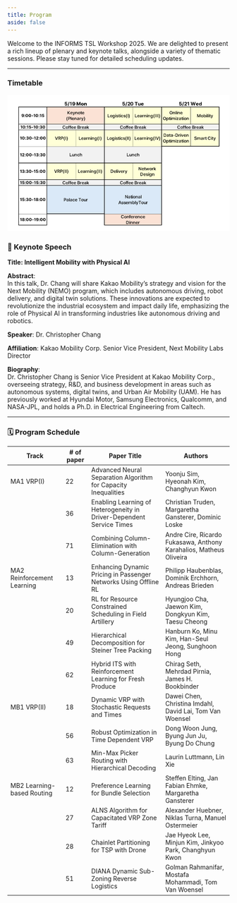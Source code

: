```yaml
---
title: Program
aside: false
---
```


Welcome to the INFORMS TSL Workshop 2025.
We are delighted to present a rich lineup of plenary and keynote talks, alongside a variety of thematic sessions. Please stay tuned for detailed scheduling updates.

---
### Timetable 

![Conference Timetable](/assets/Timetable.png)



### 📌 Keynote Speech

**Title: Intelligent Mobility with Physical AI**

**Abstract**:  
In this talk, Dr. Chang will share Kakao Mobility’s strategy and vision for the Next Mobility (NEMO) program, which includes autonomous driving, robot delivery, and digital twin solutions. These innovations are expected to revolutionize the industrial ecosystem and impact daily life, emphasizing the role of Physical AI in transforming industries like autonomous driving and robotics.

**Speaker**: Dr. Christopher Chang  

**Affiliation**: Kakao Mobility Corp.  Senior Vice President, Next Mobility Labs Director

**Biography**:  
Dr. Christopher Chang is Senior Vice President at Kakao Mobility Corp., overseeing strategy, R&D, and business development in areas such as autonomous systems, digital twins, and Urban Air Mobility (UAM). He has previously worked at Hyundai Motor, Samsung Electronics, Qualcomm, and NASA-JPL, and holds a Ph.D. in Electrical Engineering from Caltech.


---

### 🗓️ Program Schedule

<table>
<thead>
<tr><th>Track</th><th># of paper</th><th>Paper Title</th><th>Authors</th></tr>
</thead>
<tbody>
<tr><td>MA1 VRP(I)</td><td>22</td><td>Advanced Neural Separation Algorithm for Capacity Inequalities</td><td>Yoonju Sim, Hyeonah Kim, Changhyun Kwon</td></tr>
<tr><td></td><td>36</td><td>Enabling Learning of Heterogeneity in Driver-Dependent Service Times</td><td>Christian Truden, Margaretha Gansterer, Dominic Loske</td></tr>
<tr><td></td><td>71</td><td>Combining Column-Elimination with Column-Generation</td><td>Andre Cire, Ricardo Fukasawa, Anthony Karahalios, Matheus Oliveira</td></tr>
<tr><td>MA2 Reinforcement Learning</td><td>13</td><td>Enhancing Dynamic Pricing in Passenger Networks Using Offline RL</td><td>Philipp Haubenblas, Dominik Erchhorn, Andreas Brieden</td></tr>
<tr><td></td><td>20</td><td>RL for Resource Constrained Scheduling in Field Artillery</td><td>Hyungjoo Cha, Jaewon Kim, Dongkyun Kim, Taesu Cheong</td></tr>
<tr><td></td><td>49</td><td>Hierarchical Decomposition for Steiner Tree Packing</td><td>Hanburn Ko, Minu Kim, Han-Seul Jeong, Sunghoon Hong</td></tr>
<tr><td></td><td>62</td><td>Hybrid ITS with Reinforcement Learning for Fresh Produce</td><td>Chirag Seth, Mehrdad Pirnia, James H. Bookbinder</td></tr>
<tr><td>MB1 VRP(II)</td><td>18</td><td>Dynamic VRP with Stochastic Requests and Times</td><td>Dawei Chen, Christina Imdahl, David Lai, Tom Van Woensel</td></tr>
<tr><td></td><td>56</td><td>Robust Optimization in Time Dependent VRP</td><td>Dong Woon Jung, Byung Jun Ju, Byung Do Chung</td></tr>
<tr><td></td><td>63</td><td>Min-Max Picker Routing with Hierarchical Decoding</td><td>Laurin Luttmann, Lin Xie</td></tr>
<tr><td>MB2 Learning-based Routing</td><td>12</td><td>Preference Learning for Bundle Selection</td><td>Steffen Elting, Jan Fabian Ehmke, Margaretha Gansterer</td></tr>
<tr><td></td><td>27</td><td>ALNS Algorithm for Capacitated VRP Zone Tariff</td><td>Alexander Huebner, Niklas Turna, Manuel Ostermeier</td></tr>
<tr><td></td><td>28</td><td>Chainlet Partitioning for TSP with Drone</td><td>Jae Hyeok Lee, Minjun Kim, Jinkyoo Park, Changhyun Kwon</td></tr>
<tr><td></td><td>51</td><td>DIANA Dynamic Sub-Zoning Reverse Logistics</td><td>Golman Rahmanifar, Mostafa Mohammadi, Tom Van Woensel</td></tr>
</tbody>
</table>